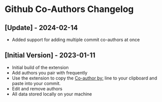 # Github Co-Authors Changelog

## [Update] - 2024-02-14
- Added support for adding multiple commit co-authors at once

## [Initial Version] - 2023-01-11

- Initial build of the extension
- Add authors you pair with frequently
- Use the extension to copy the [Co-author by:](https://github.blog/2018-01-29-commit-together-with-co-authors/) line to your clipboard and paste into your commit.
- Edit and remove authors
- All data stored locally on your machine
